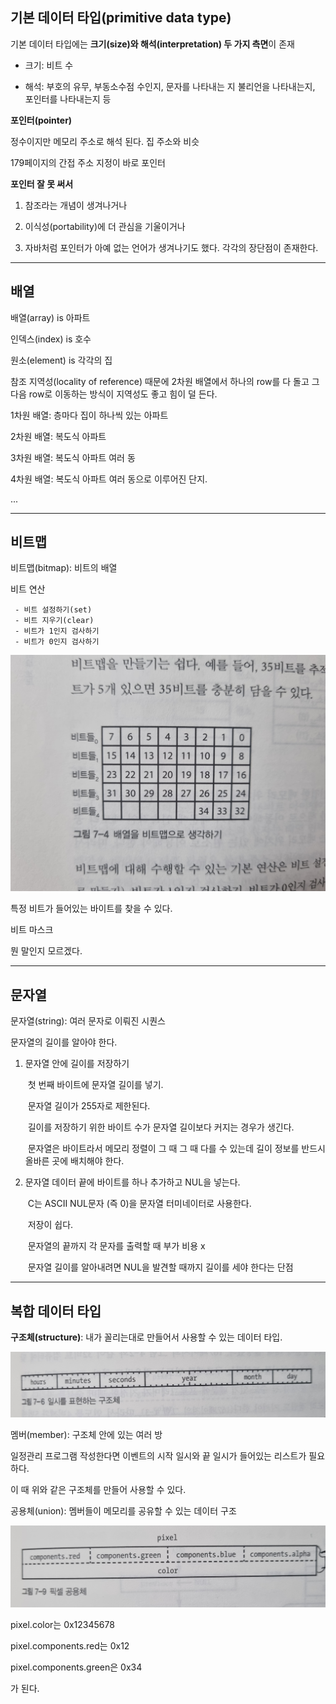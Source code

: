 ## 기본 데이터 타입(primitive data type)

기본 데이터 타입에는 **크기(size)와 해석(interpretation) 두 가지 측면**이 존재

- 크기: 비트 수

- 해석: 부호의 유무, 부동소수점 수인지, 문자를 나타내는 지 불리언을 나타내는지, 포인터를 나타내는지 등

  

**포인터(pointer)**

정수이지만 메모리 주소로 해석 된다. 집 주소와 비슷

179페이지의 간접 주소 지정이 바로 포인터



**포인터 잘 못 써서** 

1. 참조라는 개념이 생겨나거나

2. 이식성(portability)에 더 관심을 기울이거나 

3. 자바처럼 포인터가 아예 없는 언어가 생겨나기도 했다. 각각의 장단점이 존재한다.

---



## 배열

배열(array) is 아파트

인덱스(index) is 호수

원소(element) is 각각의 집

참조 지역성(locality of reference) 때문에 2차원 배열에서 하나의 row를 다 돌고 그 다음 row로 이동하는 방식이 지역성도 좋고 힘이 덜 든다.

1차원 배열: 층마다 집이 하나씩 있는 아파트

2차원 배열: 복도식 아파트

3차원 배열: 복도식 아파트 여러 동

4차원 배열: 복도식 아파트 여러 동으로 이루어진 단지.

...

---



## 비트맵

비트맵(bitmap): 비트의 배열

비트 연산

	 - 비트 설정하기(set)
	 - 비트 지우기(clear)
	 - 비트가 1인지 검사하기
	 - 비트가 0인지 검사하기

![7-4](..\img\7-4.jpg)

특정 비트가 들어있는 바이트를 찾을 수 있다.



비트 마스크

뭔 말인지 모르겠다.



---





## 문자열

문자열(string): 여러 문자로 이뤄진 시퀀스

문자열의 길이를 알아야 한다.

1. 문자열 안에 길이를 저장하기

   ​	첫 번째 바이트에 문자열 길이를 넣기.

   ​		문자열 길이가 255자로 제한된다.

   ​		길이를 저장하기 위한 바이트 수가 문자열 길이보다 커지는 경우가 생긴다.

   ​		문자열은 바이트라서 메모리 정렬이 그 때 그 때 다를 수 있는데 길이 정보를 반드시 올바른 곳에 배치해야 한다.

2. 문자열 데이터 끝에 바이트를 하나 추가하고 NUL을 넣는다.

   ​	C는 ASCII NUL문자 (즉 0)을 문자열 터미네이터로 사용한다.

   ​		저장이 쉽다.

   ​		문자열의 끝까지 각 문자를 출력할 때 부가 비용 x

   ​		문자열 길이를 알아내려면 NUL을 발견할 때까지 길이를 세야 한다는 단점

   

---



## 복합 데이터 타입

**구조체(structure)**: 내가 꼴리는대로 만들어서 사용할 수 있는 데이터 타입. 

![7-6](..\img\7-6.jpg)

멤버(member): 구조체 안에 있는 여러 방

일정관리 프로그램 작성한다면 이벤트의 시작 일시와 끝 일시가 들어있는 리스트가 필요하다. 

이 때 위와 같은 구조체를 만들어 사용할 수 있다.

공용체(union): 멤버들이 메모리를 공유할 수 있는 데이터 구조

![7-9](..\img\7-9.jpg)



pixel.color는 0x12345678

pixel.components.red는 0x12

pixel.components.green은 0x34

가 된다.


